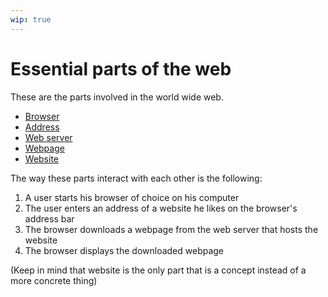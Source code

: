 ```yaml
---
wip: true
---
```


# Essential parts of the web

These are the parts involved in the world wide web.

* [Browser](./browser/)
* [Address](./address/)
* [Web server](./web-server/)
* [Webpage](./web-page/)
* [Website](./web-site/)

The way these parts interact with each other is the following:

1. A user starts his browser of choice on his computer
2. The user enters an address of a website he likes on the browser's address bar
3. The browser downloads a webpage from the web server that hosts the website
4. The browser displays the downloaded webpage

(Keep in mind that website is the only part that is a concept instead of a more concrete thing)
